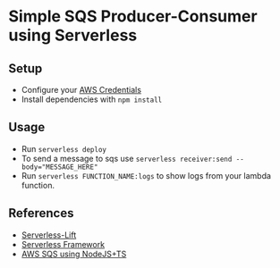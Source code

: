 # Simple SQS Producer-Consumer using Serverless


## Setup
- Configure your [AWS Credentials](https://docs.aws.amazon.com/cli/latest/userguide/cli-chap-configure.html)
- Install dependencies with `npm install`

## Usage
- Run `serverless deploy`
- To send a message to sqs use `serverless receiver:send --body="MESSAGE_HERE"`
- Run `serverless FUNCTION_NAME:logs` to show logs from your lambda function.


## References
- [Serverless-Lift](https://github.com/getlift/lift)
- [Serverless Framework](https://www.serverless.com/framework/docs)
- [AWS SQS using NodeJS+TS](https://github.com/serverless/examples/tree/master/aws-node-typescript-sqs-standard)

